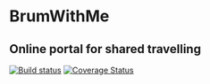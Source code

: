 # BrumWithMe
## Online portal for shared travelling
[![Build status](https://ci.appveyor.com/api/projects/status/tkkhtu5tfwytpovu?svg=true)](https://ci.appveyor.com/project/RuzmanovDev/brumwithme)
[![Coverage Status](https://coveralls.io/repos/github/RuzmanovDev/BrumWithMe/badge.svg?branch=master)](https://coveralls.io/github/RuzmanovDev/BrumWithMe?branch=master)